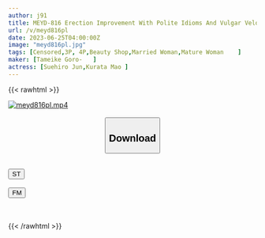 ```yaml
---
author: j91
title: MEYD-816 Erection Improvement With Polite Idioms And Vulgar Velotech! ED Improvement Licking Beauty Salon ~W Esthetician Special~ Jun Suehiro Mao Kurata
url: /v/meyd816pl
date: 2023-06-25T04:00:00Z
image: "meyd816pl.jpg"
tags: [Censored,3P, 4P,Beauty Shop,Married Woman,Mature Woman	 ]
maker: [Tameike Goro-   ]
actress: [Suehiro Jun,Kurata Mao ]
---
```



{{< rawhtml >}}

<div class="video" data-videoid="Do7oOGlmBxIkk3L">
    <a href="javascript:;">
        <img src="/v/meyd816pl/meyd816pl.jpg" width="WIDTH" height="HEIGHT" alt="meyd816pl.mp4" loading="lazy">
    </a>
</div>

<script type="text/javascript" src="https://j91.asia/asset/on-demand-st.js"></script>

<br>
  <link rel="stylesheet" href="https://j91.asia/asset/bs5.css">
  
  <center>
  <button class="btn btn-primary" type="button" data-bs-toggle="collapse" data-bs-target=".multi-collapse" aria-expanded="false" aria-controls="multiCollapseExample1 multiCollapseExample2"><h2>Download</h2></button></center>
</p>
<div class="row">
  <div class="col">
    <div class="collapse multi-collapse" id="multiCollapseExample1">
      <div class="card card-body">
	      	      <br>
<div class="buttons">  
<a href="https://streamtape.to/v/Do7oOGlmBxIkk3L" target="_blank"><button class="btn-hover color-3"><i class="fa fa-download"></i> ST</button></a></div>
    </div>
  </div>
</div>
  <div class="col">
    <div class="collapse multi-collapse" id="multiCollapseExample2">
      <div class="card card-body">
	      <br>
<div class="buttons">
    <a href="https://filemoon.sx/d/11342h21d9ac" target="_blank"><button class="btn-hover color-8"><i class="fa fa-download"></i> FM</button></a></div>
<br><br>
      </div>
    </div>
  </div>
</div>

{{< /rawhtml >}}
